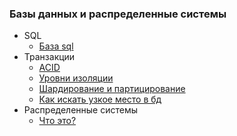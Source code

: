 ### Базы данных и распределенные системы

* SQL
    * [База sql](https://github.com/babtiss/cheat-sheet/tree/master/data_base/sql/base)
* Транзакции
    * [ACID](https://github.com/babtiss/cheat-sheet/tree/master/data_base/acid)
    * [Уровни изоляции](https://github.com/babtiss/cheat-sheet/tree/master/data_base/leveliso)
    * [Шардирование и партицирование](https://github.com/babtiss/cheat-sheet/tree/master/data_base/shard)
    * [Как искать узкое место в бд](https://github.com/babtiss/cheat-sheet/tree/master/data_base/hard_work)
* Распределенные системы
    * [Что это?](https://github.com/babtiss/cheat-sheet/tree/master/data_base/distributed_system/base)